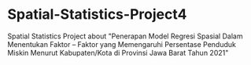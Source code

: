 # Spatial-Statistics-Project4
Spatial Statistics Project about "Penerapan Model Regresi Spasial Dalam Menentukan Faktor – Faktor yang Memengaruhi Persentase Penduduk Miskin Menurut Kabupaten/Kota di Provinsi Jawa Barat Tahun 2021"
